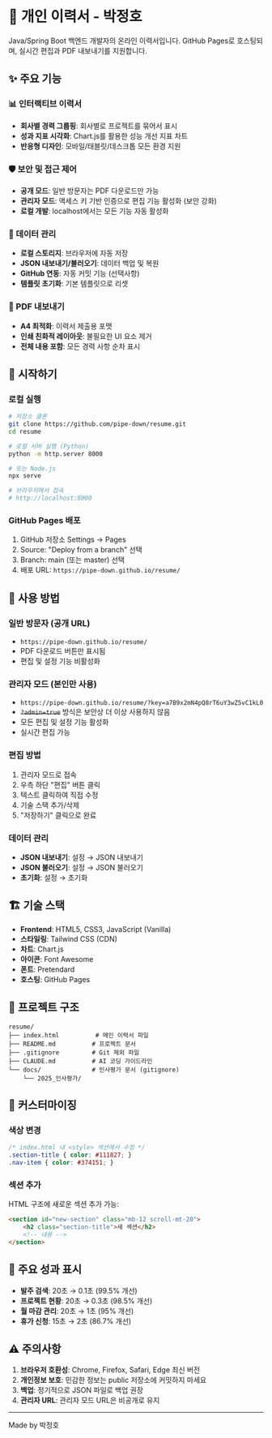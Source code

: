 # 📄 개인 이력서 - 박정호

Java/Spring Boot 백엔드 개발자의 온라인 이력서입니다. GitHub Pages로 호스팅되며, 실시간 편집과 PDF 내보내기를 지원합니다.

## ✨ 주요 기능

### 📊 인터랙티브 이력서
- **회사별 경력 그룹핑**: 회사별로 프로젝트를 묶어서 표시
- **성과 지표 시각화**: Chart.js를 활용한 성능 개선 지표 차트
- **반응형 디자인**: 모바일/태블릿/데스크톱 모든 환경 지원

### 🛡️ 보안 및 접근 제어
- **공개 모드**: 일반 방문자는 PDF 다운로드만 가능
- **관리자 모드**: 액세스 키 기반 인증으로 편집 기능 활성화 (보안 강화)
- **로컬 개발**: localhost에서는 모든 기능 자동 활성화

### 💾 데이터 관리
- **로컬 스토리지**: 브라우저에 자동 저장
- **JSON 내보내기/불러오기**: 데이터 백업 및 복원
- **GitHub 연동**: 자동 커밋 기능 (선택사항)
- **템플릿 초기화**: 기본 템플릿으로 리셋

### 📄 PDF 내보내기
- **A4 최적화**: 이력서 제출용 포맷
- **인쇄 친화적 레이아웃**: 불필요한 UI 요소 제거
- **전체 내용 포함**: 모든 경력 사항 순차 표시

## 🚀 시작하기

### 로컬 실행
```bash
# 저장소 클론
git clone https://github.com/pipe-down/resume.git
cd resume

# 로컬 서버 실행 (Python)
python -m http.server 8000

# 또는 Node.js
npx serve

# 브라우저에서 접속
# http://localhost:8000
```

### GitHub Pages 배포
1. GitHub 저장소 Settings → Pages
2. Source: "Deploy from a branch" 선택
3. Branch: main (또는 master) 선택
4. 배포 URL: `https://pipe-down.github.io/resume/`

## 📝 사용 방법

### 일반 방문자 (공개 URL)
- `https://pipe-down.github.io/resume/`
- PDF 다운로드 버튼만 표시됨
- 편집 및 설정 기능 비활성화

### 관리자 모드 (본인만 사용)
- `https://pipe-down.github.io/resume/?key=a7B9x2mN4pQ8rT6uY3wZ5vC1kL0`
- ~~`?admin=true`~~ 방식은 보안상 더 이상 사용하지 않음
- 모든 편집 및 설정 기능 활성화
- 실시간 편집 가능

### 편집 방법
1. 관리자 모드로 접속
2. 우측 하단 "편집" 버튼 클릭
3. 텍스트 클릭하여 직접 수정
4. 기술 스택 추가/삭제
5. "저장하기" 클릭으로 완료

### 데이터 관리
- **JSON 내보내기**: 설정 → JSON 내보내기
- **JSON 불러오기**: 설정 → JSON 불러오기
- **초기화**: 설정 → 초기화

## 🏗️ 기술 스택

- **Frontend**: HTML5, CSS3, JavaScript (Vanilla)
- **스타일링**: Tailwind CSS (CDN)
- **차트**: Chart.js
- **아이콘**: Font Awesome
- **폰트**: Pretendard
- **호스팅**: GitHub Pages

## 📁 프로젝트 구조

```
resume/
├── index.html          # 메인 이력서 파일
├── README.md          # 프로젝트 문서
├── .gitignore         # Git 제외 파일
├── CLAUDE.md          # AI 코딩 가이드라인
└── docs/              # 인사평가 문서 (gitignore)
    └── 2025_인사평가/
```

## 🔧 커스터마이징

### 색상 변경
```css
/* index.html 내 <style> 섹션에서 수정 */
.section-title { color: #111827; }
.nav-item { color: #374151; }
```

### 섹션 추가
HTML 구조에 새로운 섹션 추가 가능:
```html
<section id="new-section" class="mb-12 scroll-mt-20">
    <h2 class="section-title">새 섹션</h2>
    <!-- 내용 -->
</section>
```

## 🌟 주요 성과 표시

- **발주 검색**: 20초 → 0.1초 (99.5% 개선)
- **프로젝트 현황**: 20초 → 0.3초 (98.5% 개선)
- **월 마감 관리**: 20초 → 1초 (95% 개선)
- **휴가 신청**: 15초 → 2초 (86.7% 개선)

## ⚠️ 주의사항

1. **브라우저 호환성**: Chrome, Firefox, Safari, Edge 최신 버전
2. **개인정보 보호**: 민감한 정보는 public 저장소에 커밋하지 마세요
3. **백업**: 정기적으로 JSON 파일로 백업 권장
4. **관리자 URL**: 관리자 모드 URL은 비공개로 유지

---

Made by 박정호